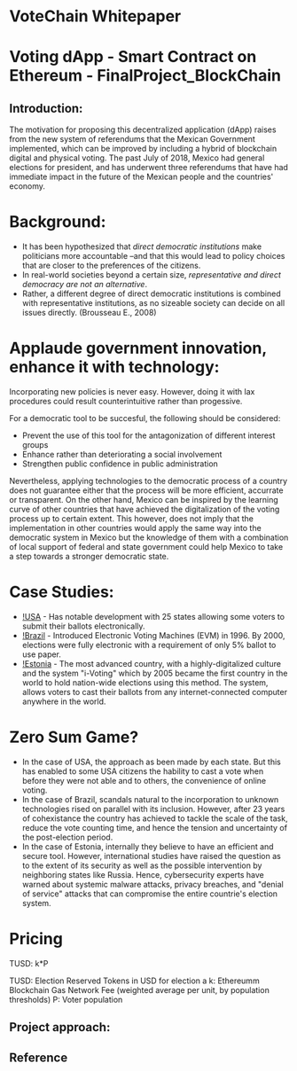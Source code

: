 # VoteChain Whitepaper
# Voting dApp - Smart Contract on Ethereum - FinalProject_BlockChain
## Introduction:

The motivation for proposing this decentralized application (dApp) raises from the new system of referendums that the Mexican Government implemented, which can be improved by including a hybrid of blockchain digital and physical voting. The past July of 2018, Mexico had general elections for president, and has underwent three referendums that have had immediate impact in the future of the Mexican people and the countries' economy.

# Background:
- It has been hypothesized that *direct democratic institutions* make politicians more accountable –and that this would lead to policy choices that are closer to the preferences of the citizens. 
- In real-world societies beyond a certain size, *representative and direct democracy are not an alternative*. 
- Rather, a different degree of direct democratic institutions is combined with representative institutions, as no sizeable society can decide on all issues directly. (Brousseau E., 2008)

# Applaude government innovation, enhance it with technology:
Incorporating new policies is never easy. However, doing it with lax procedures could result counterintuitive rather than progessive.

For a democratic tool to be succesful, the following should be considered:
- Prevent the use of this tool for the antagonization of different interest groups
- Enhance rather than deteriorating a social involvement 
- Strengthen public confidence in public administration

Nevertheless, applying technologies to the democratic process of a country does not guarantee either that the process will be more efficient, accurrate or transparent. On the other hand, Mexico can be inspired by the learning curve of other countries that have achieved the digitalization of the voting process up to certain extent. This however, does not imply that the implementation in other countries would apply the same way into the democratic system in Mexico but the knowledge of them with a combination of local support of federal and state government could help Mexico to take a step towards a stronger democratic state.

# Case Studies:
- [!USA](https://www.businessinsider.com/22-states-that-allow-you-to-vote-online-2016-9) - Has notable development with 25 states allowing some voters to submit their ballots electronically.
- [!Brazil](https://arstechnica.com/tech-policy/2018/06/in-a-blow-to-e-voting-critics-brazil-suspends-use-of-all-paper-ballots/) - Introduced Electronic Voting Machines (EVM) in 1996. By 2000, elections were fully electronic with a requirement of only 5% ballot to use paper.
- [!Estonia](https://e-estonia.com/solutions/e-governance/i-voting/) - The most advanced country, with a highly-digitalized culture and the system "i-Voting" which by 2005 became the first country in the world to hold nation-wide elections using this method.  The system, allows voters to cast their ballots from any internet-connected computer anywhere in the world. 

# Zero Sum Game?

- In the case of USA, the approach as been made by each state. But this has enabled to some USA citizens the hability to cast a vote when before they were not able and to others, the convenience of online voting.
- In the case of Brazil, scandals natural to the incorporation to unknown technologies rised on parallel with its inclusion. However, after 23 years of cohexistance the country has achieved to tackle the scale of the task, reduce the vote counting time, and hence the tension and uncertainty of the post-election period. 
- In the case of Estonia, internally they believe to have an efficient and secure tool. However, international studies have raised the question as to the extent of its security as well as the possible intervention by neighboring states like Russia. Hence, cybersecurity experts have warned about systemic malware attacks, privacy breaches, and "denial of service" attacks that can compromise the entire countrie's election system. 

# Pricing
TUSD: k*P

TUSD: Election Reserved Tokens in USD for election a
k: Ethereumm Blockchain Gas Network Fee (weighted average per unit, by population thresholds) 
P: Voter population 

## Project approach:

## Reference
